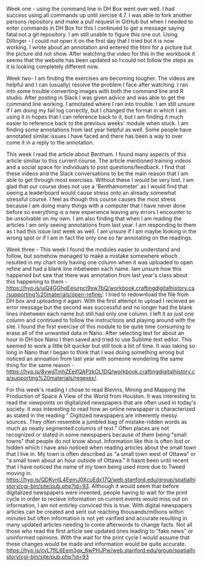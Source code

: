 Week one - 
using the command line in DH Box went over well. I had success using all commands up until xercise 4.7. I was able to fork another persons repository and make a pull request in GitHub but when I needed to enter commands in DH Box for this I continued to get a message saying fatal:not a git repository. I am still unable to figure this one out. 
Using Dillinger - I could not open it on the first day that I tried but it is now working. I wrote about an annotation and entered the html for a picture but the picture did not show. After watching the video for this in the workbook it seems that the website has been updated so I could not follow the steps as it is looking completely different now. 


Week two-
I am finding the exercises are becoming tougher. The videos are helpful and I can (usually) resolve the problem I face after watching. I ran into some trouble converting images with both the command line and R studio. After posting in Slack I was given advice and was able to get the command line working. I annotated where I ran into trouble. I am still unsure if I am doing my fail log correctly, but I changed the format in which I am using it in hopes that I can reference back to it, but I am finding it much easier to reference back to the previous weeks' module when stuck. I am finding some annotations from last year helpful as well. Some people have annotated similar issues I have faced and there has been a way to over come it in a reply to the annotation.

This week I read the article about Bentham. I found many aspects of this article similiar to this current course. The article mentioned training videos and a social space for individuals to post questions/feedback. I find that these videos and the Slack conversations to be the main reason that I am able to get through most exercises. Without these I would be very lost. I am glad that our course does not use a 'Benthamometer' as I would find that seeing a leaderboard would cause stress onto an already somewhat stressful course. I feel as though this course causes the most stress because I am doing many things with a computer that I have never done before so everything is a new experience leaving any errors I encounter to be unsolvable on my own. I am also finding that when I am reading the articles I am only seeing annotations from last year. I am responding to them as I had this issue last week as well. I am unsure if I am maybe looking in the wrong spot or if I am in fact the only one so far annotating on the readings. 


Week three - 
This week I found the modules easier to understand and follow, but somehow managed to make a mistake somewhere whoch resulted in my chart only having one column when it was uploaded to open refine and had a blank line inbetween each name. Iam unsure how this happened but saw that there was annotation from last year's class about this happening to them - https://hyp.is/uiQ4GGhqEeiurpci9xw7bQ/workbook.craftingdigitalhistory.ca/supporting%20materials/open-refine/. I tried to redownload the file from DH box and uploading it again. With the first attempt to upload I recieved an error message but the second was successful and no longer had the blank lines inbetween each name but still had only one column. I left it as just one column and continued to follow the instructions and playing around with the site. I found the first exercise of this module to be quite time consuming to erase all of the unwanted data in Nano. After selecting text for about an hour in DH box Nano I then saved and tried to use Sublime text editor. This seemed to work a little bit quicker but still took a bit of time. It was taking so long in Nano that I began to think that I was doing something wrong but noticed an annoation from last year with someone wondering the same thing for the same reason - https://hyp.is/8vwgTmhZEeifQAPzkOL1DQ/workbook.craftingdigitalhistory.ca/supporting%20materials/regexex/. 

For this week's reading I chose to read Blevins, Mining and Mapping the Production of Space A View of the World from Houston. It was interesting to read the viewpoints on digitalized newspapers that are often used in today's society. it was interesting to read how an online newspaper is characterized as stated in the reading " Digitized newspapers are inherently messy sources. They often resemble a jumbled bag of mistake-ridden words as much as neatly segmented columns of text." Often places are not recognized or stated in some newspapers because of them being "small towns" that people do not know about. Information like this is often lost or hidden which I have also noticed when reading articles about the small town that I live in. My town is often described as "a small town west of Ottawa" or "a small town about an hour outside of Ottawa." It hasnt been until recent that I have noticed the name of my town being used more due to Tweed moving in. https://hyp.is/QDKynIL4EemJ0XcuEdx17Q/web.stanford.edu/group/spatialhistory/cgi-bin/site/pub.php?id=93. Although it would seem that before digitalized newspapers were invented, people having to wait for the print cycle in order to recieve information on current events would miss out on information, I am not entirley conviced this is true. With digital newspapers articles can be created and sent out reaching thousands/millions within minutes but often information is not yet varified and accurate resulting in many updated articles needing to come afterwords to change facts. Not all those who read the first article see updated ones leading to "fake news" or uninformed opinions. With the wait for the print cycle I would assume that these changes would be made and information would be quite accurate. https://hyp.is/cvL7fIL6Eem3gx_6wPHJPw/web.stanford.edu/group/spatialhistory/cgi-bin/site/pub.php?id=93 


